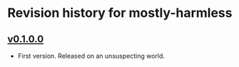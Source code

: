 # Revision history for mostly-harmless

## [v0.1.0.0](https://github.com/Mikolaj/mostly-harmless/compare/v0.0.0.0...v0.1.0.0)

- First version. Released on an unsuspecting world.
